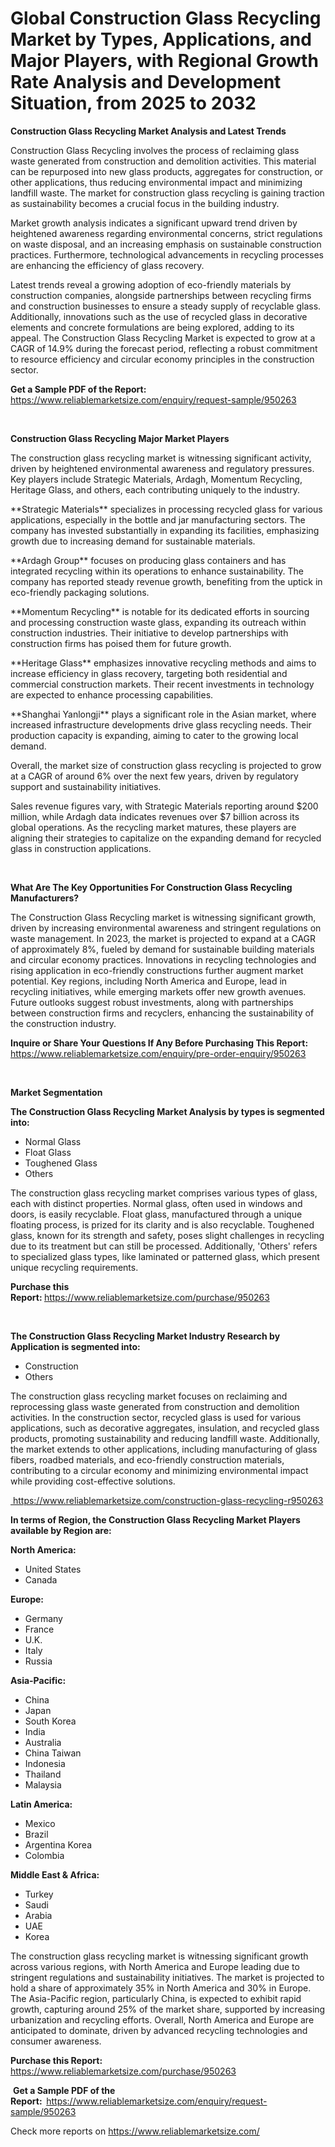 <p><h1>Global Construction Glass Recycling Market by Types, Applications, and Major Players, with Regional Growth Rate Analysis and Development Situation, from 2025 to 2032</h1></p><p><strong>Construction Glass Recycling Market Analysis and Latest Trends</strong></p>
<p><p>Construction Glass Recycling involves the process of reclaiming glass waste generated from construction and demolition activities. This material can be repurposed into new glass products, aggregates for construction, or other applications, thus reducing environmental impact and minimizing landfill waste. The market for construction glass recycling is gaining traction as sustainability becomes a crucial focus in the building industry.</p><p>Market growth analysis indicates a significant upward trend driven by heightened awareness regarding environmental concerns, strict regulations on waste disposal, and an increasing emphasis on sustainable construction practices. Furthermore, technological advancements in recycling processes are enhancing the efficiency of glass recovery.</p><p>Latest trends reveal a growing adoption of eco-friendly materials by construction companies, alongside partnerships between recycling firms and construction businesses to ensure a steady supply of recyclable glass. Additionally, innovations such as the use of recycled glass in decorative elements and concrete formulations are being explored, adding to its appeal. The Construction Glass Recycling Market is expected to grow at a CAGR of 14.9% during the forecast period, reflecting a robust commitment to resource efficiency and circular economy principles in the construction sector.</p></p>
<p><strong>Get a Sample PDF of the Report:&nbsp;</strong> <a href="https://www.reliablemarketsize.com/enquiry/request-sample/950263?utm_campaign=3120&utm_medium=2&utm_source=Github&utm_content=ia&utm_term=06032025&utm_id=construction-glass-recycling">https://www.reliablemarketsize.com/enquiry/request-sample/950263</a></p>
<p>&nbsp;</p>
<p><strong>Construction Glass Recycling Major Market Players</strong></p>
<p><p>The construction glass recycling market is witnessing significant activity, driven by heightened environmental awareness and regulatory pressures. Key players include Strategic Materials, Ardagh, Momentum Recycling, Heritage Glass, and others, each contributing uniquely to the industry.</p><p>**Strategic Materials** specializes in processing recycled glass for various applications, especially in the bottle and jar manufacturing sectors. The company has invested substantially in expanding its facilities, emphasizing growth due to increasing demand for sustainable materials. </p><p>**Ardagh Group** focuses on producing glass containers and has integrated recycling within its operations to enhance sustainability. The company has reported steady revenue growth, benefiting from the uptick in eco-friendly packaging solutions.</p><p>**Momentum Recycling** is notable for its dedicated efforts in sourcing and processing construction waste glass, expanding its outreach within construction industries. Their initiative to develop partnerships with construction firms has poised them for future growth.</p><p>**Heritage Glass** emphasizes innovative recycling methods and aims to increase efficiency in glass recovery, targeting both residential and commercial construction markets. Their recent investments in technology are expected to enhance processing capabilities.</p><p>**Shanghai Yanlongji** plays a significant role in the Asian market, where increased infrastructure developments drive glass recycling needs. Their production capacity is expanding, aiming to cater to the growing local demand.</p><p>Overall, the market size of construction glass recycling is projected to grow at a CAGR of around 6% over the next few years, driven by regulatory support and sustainability initiatives. </p><p>Sales revenue figures vary, with Strategic Materials reporting around $200 million, while Ardagh data indicates revenues over $7 billion across its global operations. As the recycling market matures, these players are aligning their strategies to capitalize on the expanding demand for recycled glass in construction applications.</p></p>
<p>&nbsp;</p>
<p><strong>What Are The Key Opportunities For Construction Glass Recycling Manufacturers?</strong></p>
<p><p>The Construction Glass Recycling market is witnessing significant growth, driven by increasing environmental awareness and stringent regulations on waste management. In 2023, the market is projected to expand at a CAGR of approximately 8%, fueled by demand for sustainable building materials and circular economy practices. Innovations in recycling technologies and rising application in eco-friendly constructions further augment market potential. Key regions, including North America and Europe, lead in recycling initiatives, while emerging markets offer new growth avenues. Future outlooks suggest robust investments, along with partnerships between construction firms and recyclers, enhancing the sustainability of the construction industry.</p></p>
<p><strong>Inquire or Share Your Questions If Any Before Purchasing This Report:</strong> <a href="https://www.reliablemarketsize.com/enquiry/pre-order-enquiry/950263?utm_campaign=3120&utm_medium=2&utm_source=Github&utm_content=ia&utm_term=06032025&utm_id=construction-glass-recycling">https://www.reliablemarketsize.com/enquiry/pre-order-enquiry/950263</a></p>
<p>&nbsp;</p>
<p><strong>Market Segmentation</strong></p>
<p><strong>The Construction Glass Recycling Market Analysis by types is segmented into:</strong></p>
<p><ul><li>Normal Glass</li><li>Float Glass</li><li>Toughened Glass</li><li>Others</li></ul></p>
<p><p>The construction glass recycling market comprises various types of glass, each with distinct properties. Normal glass, often used in windows and doors, is easily recyclable. Float glass, manufactured through a unique floating process, is prized for its clarity and is also recyclable. Toughened glass, known for its strength and safety, poses slight challenges in recycling due to its treatment but can still be processed. Additionally, 'Others' refers to specialized glass types, like laminated or patterned glass, which present unique recycling requirements.</p></p>
<p><strong>Purchase this Report:&nbsp;</strong><a href="https://www.reliablemarketsize.com/purchase/950263?utm_campaign=3120&utm_medium=2&utm_source=Github&utm_content=ia&utm_term=06032025&utm_id=construction-glass-recycling">https://www.reliablemarketsize.com/purchase/950263</a></p>
<p>&nbsp;</p>
<p><strong>The Construction Glass Recycling Market Industry Research by Application is segmented into:</strong></p>
<p><ul><li>Construction</li><li>Others</li></ul></p>
<p><p>The construction glass recycling market focuses on reclaiming and reprocessing glass waste generated from construction and demolition activities. In the construction sector, recycled glass is used for various applications, such as decorative aggregates, insulation, and recycled glass products, promoting sustainability and reducing landfill waste. Additionally, the market extends to other applications, including manufacturing of glass fibers, roadbed materials, and eco-friendly construction materials, contributing to a circular economy and minimizing environmental impact while providing cost-effective solutions.</p></p>
<p><a href="https://www.reliablemarketsize.com/construction-glass-recycling-r950263?utm_campaign=3120&utm_medium=2&utm_source=Github&utm_content=ia&utm_term=06032025&utm_id=construction-glass-recycling">&nbsp;https://www.reliablemarketsize.com/construction-glass-recycling-r950263</a></p>
<p><strong>In terms of Region, the Construction Glass Recycling Market Players available by Region are:</strong></p>
<p>
    <p> <strong> North America: </strong>
        <ul>
            <li>United States</li>
            <li>Canada</li>
        </ul>
        </p> 
    <p> <strong> Europe: </strong>
        <ul>
            <li>Germany</li>
            <li>France</li>
            <li>U.K.</li>
            <li>Italy</li>
            <li>Russia</li>
        </ul>
        </p> 
    <p> <strong> Asia-Pacific: </strong>
        <ul>
            <li>China</li>
            <li>Japan</li>
            <li>South Korea</li>
            <li>India</li>
            <li>Australia</li>
            <li>China Taiwan</li>
            <li>Indonesia</li>
            <li>Thailand</li>
            <li>Malaysia</li>
        </ul>
        </p> 
    <p> <strong> Latin America: </strong>
        <ul>
            <li>Mexico</li>
            <li>Brazil</li>
            <li>Argentina Korea</li>
            <li>Colombia</li>
        </ul>
        </p> 
    <p> <strong> Middle East & Africa: </strong>
        <ul>
            <li>Turkey</li>
            <li>Saudi</li>
            <li>Arabia</li>
            <li>UAE</li>
            <li>Korea</li>
        </ul>
    </p>
    </p>
<p><p>The construction glass recycling market is witnessing significant growth across various regions, with North America and Europe leading due to stringent regulations and sustainability initiatives. The market is projected to hold a share of approximately 35% in North America and 30% in Europe. The Asia-Pacific region, particularly China, is expected to exhibit rapid growth, capturing around 25% of the market share, supported by increasing urbanization and recycling efforts. Overall, North America and Europe are anticipated to dominate, driven by advanced recycling technologies and consumer awareness.</p></p>
<p><strong>Purchase this Report: </strong><a href="https://www.reliablemarketsize.com/purchase/950263?utm_campaign=3120&utm_medium=2&utm_source=Github&utm_content=ia&utm_term=06032025&utm_id=construction-glass-recycling">https://www.reliablemarketsize.com/purchase/950263</a></p>
<p>&nbsp;<strong>Get a Sample PDF of the Report:&nbsp;&nbsp;</strong><a href="https://www.reliablemarketsize.com/enquiry/request-sample/950263?utm_campaign=3120&utm_medium=2&utm_source=Github&utm_content=ia&utm_term=06032025&utm_id=construction-glass-recycling">https://www.reliablemarketsize.com/enquiry/request-sample/950263</a></p>
<p><strong></strong></p>
<p>Check more reports on <a href="https://www.reliablemarketsize.com/?utm_campaign=3120&utm_medium=2&utm_source=Github&utm_content=ia&utm_term=06032025&utm_id=construction-glass-recycling">https://www.reliablemarketsize.com/</a></p>